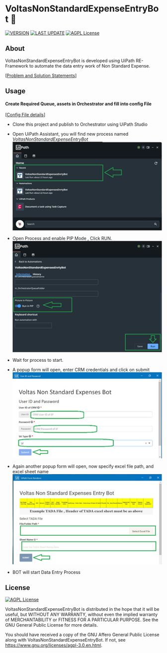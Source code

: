 # VoltasNonStandardExpenseEntryBot :robot:

[![VERSION](https://img.shields.io/badge/VERSION-v2.0.43-sucess)](https://github.com/charan379/VoltasNonStandardExpenseEntryBot) [![LAST UPDATE](https://img.shields.io/badge/LAST--UPDATED-07--April--2023-sucess)](https://github.com/charan379/VoltasNonStandardExpenseEntryBot) [![AGPL License](https://img.shields.io/badge/LICENSE-GNU%20AGPLv3-informational)](https://www.gnu.org/licenses/agpl-3.0.en.html)

## About

VoltasNonStandardExpenseEntryBot is developed using UiPath RE-Framework to automate the data entry
work of Non Standard Expense.

[[Problem and Solution Statements](/Documentation//ProblemAndSolution.md)]

## Usage

#### Create Required Queue, assets in Orchestrator and fill into config File

[[Config File details](/Documentation//Config.md)]

- Clone this project and publish to Orchestrator using UiPath Studio
- Open UiPath Assistant, you will find new process named _VoltasNonStandardExpenseEntryBot_
  ![screenshot-preview](Documentation/Screenshots/Assistant.jpg)
- Open Process and enable PIP Mode , Click RUN.
  ![screenshot-preview](Documentation/Screenshots/Assistant-start.jpg)
- Wait for process to start.
- A popup form will open, enter CRM credentials and click on submit
  ![screenshot-preview](Documentation/Screenshots/userIdPasswordform.jpg)
- Again another popup form will open, now specify excel file path, and excel sheet name
  ![screenshot-preview](Documentation/Screenshots/excelFile.jpg)

- BOT will start Data Entry Process


## License

 [![AGPL License](https://img.shields.io/badge/LICENSE-GNU%20AGPLv3-brightgreen)](https://www.gnu.org/licenses/agpl-3.0.en.html)

 VoltasNonStandardExpenseEntryBot is distributed in the hope that it will be useful, but WITHOUT ANY WARRANTY, without even the implied warranty of MERCHANTABILITY or FITNESS FOR A PARTICULAR PURPOSE. See the GNU General Public License for more details.

You should have received a copy of the GNU Affero General Public License along with VoltasNonStandardExpenseEntryBot. If not, see https://www.gnu.org/licenses/agpl-3.0.en.html.